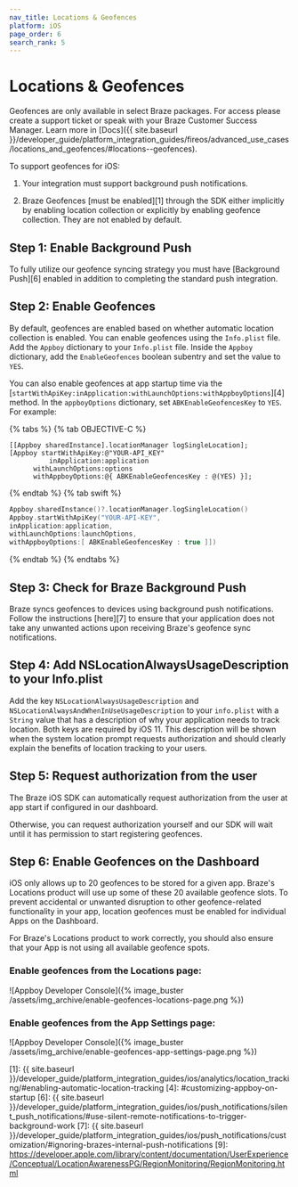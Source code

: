 ```yaml
---
nav_title: Locations & Geofences
platform: iOS
page_order: 6
search_rank: 5
---
```

# Locations & Geofences

Geofences are only available in select Braze packages. For access please create a support ticket or speak with your Braze Customer Success Manager. Learn more in [Docs]({{ site.baseurl }}/developer_guide/platform_integration_guides/fireos/advanced_use_cases/locations_and_geofences/#locations--geofences).

To support geofences for iOS:

1. Your integration must support background push notifications.

2. Braze Geofences [must be enabled][1] through the SDK either implicitly by enabling location collection or explicitly by enabling geofence collection. They are not enabled by default.

## Step 1: Enable Background Push

To fully utilize our geofence syncing strategy you must have [Background Push][6] enabled in addition to completing the standard push integration.

## Step 2: Enable Geofences

By default, geofences are enabled based on whether automatic location collection is enabled. You can enable geofences using the `Info.plist` file. Add the `Appboy` dictionary to your `Info.plist` file. Inside the `Appboy` dictionary, add the `EnableGeofences` boolean subentry and set the value to `YES`.

 You can also enable geofences at app startup time via the [`startWithApiKey:inApplication:withLaunchOptions:withAppboyOptions`][4] method. In the `appboyOptions` dictionary, set `ABKEnableGeofencesKey` to `YES`. For example:

{% tabs %}
{% tab OBJECTIVE-C %}

```objc
[[Appboy sharedInstance].locationManager logSingleLocation];
[Appboy startWithApiKey:@"YOUR-API_KEY"
          inApplication:application
      withLaunchOptions:options
      withAppboyOptions:@{ ABKEnableGeofencesKey : @(YES) }];
```

{% endtab %}
{% tab swift %}

```swift
Appboy.sharedInstance()?.locationManager.logSingleLocation()
Appboy.startWithApiKey("YOUR-API-KEY",
inApplication:application,
withLaunchOptions:launchOptions,
withAppboyOptions:[ ABKEnableGeofencesKey : true ]])
```

{% endtab %}
{% endtabs %}


## Step 3: Check for Braze Background Push

Braze syncs geofences to devices using background push notifications. Follow the instructions [here][7] to ensure that your application does not take any unwanted actions upon receiving Braze's geofence sync notifications.

## Step 4: Add NSLocationAlwaysUsageDescription to your Info.plist

Add the key `NSLocationAlwaysUsageDescription` and `NSLocationAlwaysAndWhenInUseUsageDescription` to your `info.plist` with a `String` value that has a description of why your application needs to track location. Both keys are required by iOS 11.
This description will be shown when the system location prompt requests authorization and should clearly explain the benefits of location tracking to your users.

## Step 5: Request authorization from the user

The Braze iOS SDK can automatically request authorization from the user at app start if configured in our dashboard.

Otherwise, you can request authorization yourself and our SDK will wait until it has permission to start registering geofences.

## Step 6: Enable Geofences on the Dashboard

iOS only allows up to 20 geofences to be stored for a given app. Braze's Locations product will use up some of these 20 available geofence slots. To prevent accidental or unwanted disruption to other geofence-related functionality in your app, location geofences must be enabled for individual Apps on the Dashboard.

For Braze's Locations product to work correctly, you should also ensure that your App is not using all available geofence spots.

### Enable geofences from the Locations page:

![Appboy Developer Console]({% image_buster /assets/img_archive/enable-geofences-locations-page.png %})

### Enable geofences from the App Settings page:

![Appboy Developer Console]({% image_buster /assets/img_archive/enable-geofences-app-settings-page.png %})

[1]: {{ site.baseurl }}/developer_guide/platform_integration_guides/ios/analytics/location_tracking/#enabling-automatic-location-tracking
[4]: #customizing-appboy-on-startup
[6]: {{ site.baseurl }}/developer_guide/platform_integration_guides/ios/push_notifications/silent_push_notifications/#use-silent-remote-notifications-to-trigger-background-work
[7]: {{ site.baseurl }}/developer_guide/platform_integration_guides/ios/push_notifications/customization/#ignoring-brazes-internal-push-notifications
[9]: https://developer.apple.com/library/content/documentation/UserExperience/Conceptual/LocationAwarenessPG/RegionMonitoring/RegionMonitoring.html
